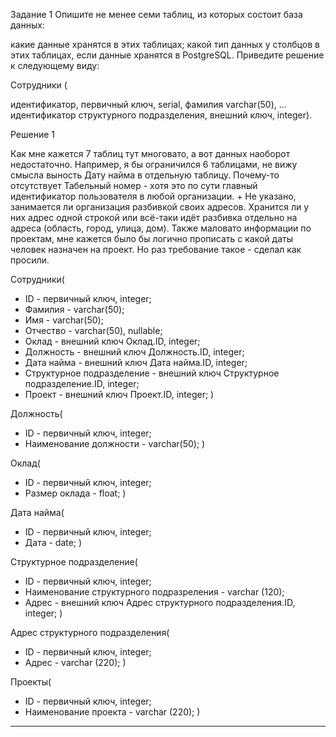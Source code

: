 Задание 1
Опишите не менее семи таблиц, из которых состоит база данных:

какие данные хранятся в этих таблицах;
какой тип данных у столбцов в этих таблицах, если данные хранятся в PostgreSQL.
Приведите решение к следующему виду:

Сотрудники (

идентификатор, первичный ключ, serial,
фамилия varchar(50),
...
идентификатор структурного подразделения, внешний ключ, integer).

Решение 1

Как мне кажется 7 таблиц тут многовато, а вот данных наоборот недостаточно.
Например, я бы ограничился 6 таблицами, не вижу смысла выность Дату найма в отдельную таблицу. 
Почему-то отсутствует Табельный номер - хотя это по сути главный идентификатор пользователя в любой организации. + Не указано, занимается ли организация разбивкой своих адресов. 
Хранится ли у них адрес одной строкой или всё-таки идёт разбивка отдельно на адреса (область, город, улица, дом). 
Также маловато информации по проектам, мне кажется было бы логично прописать с какой даты человек назначен на проект.
Но раз требование такое - сделал как просили.


Сотрудники(
  + ID - первичный ключ, integer;
  + Фамилия - varchar(50);
  + Имя - varchar(50);
  + Отчество - varchar(50), nullable;
  + Оклад - внешний ключ Оклад.ID, integer;
  + Должность - внешний ключ Должность.ID, integer;
  + Дата найма - внешний ключ Дата найма.ID, integer;
  + Структурное подразделение - внешний ключ Структурное подразделение.ID, integer;
  + Проект - внешний ключ Проект.ID, integer;
)

Должность(
  + ID - первичный ключ, integer;
  + Наименование должности - varchar(50);
)

Оклад(
  + ID - первичный ключ, integer;
  + Размер оклада - float;
)

Дата найма(
  + ID - первичный ключ, integer;
  + Дата - date;
)

Структурное подразделение(
  + ID - первичный ключ, integer;
  + Наименование структурного подразреления - varchar (120);
  + Адрес - внешний ключ Адрес структурного подразделения.ID, integer;
)

Адрес структурного подразделения(
  + ID - первичный ключ, integer;
  + Адрес - varchar (220);
)

Проекты(
  + ID - первичный ключ, integer;
  + Наименование проекта -  varchar (220);
)

 ---


